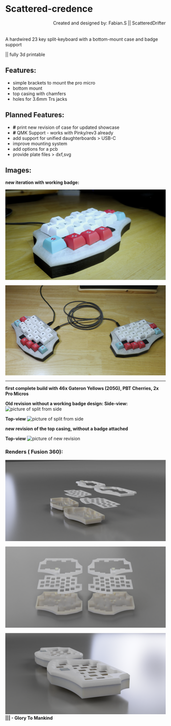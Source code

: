 # Scattered-credence

<div align="right"> Created and designed by: Fabian.S || ScatteredDrifter </div> <br><br> A hardwired 23 key split-keyboard with a bottom-mount case and badge support

|| fully 3d printable

## Features:

* simple brackets to mount the pro micro
* bottom mount
* top casing with chamfers
* holes for 3.6mm Trs jacks

## Planned Features:

* **#** print new revision of case for updated showcase
* **#** QMK Support - works with Pinky/rev3 already
* add support for unified daughterboards > USB-C
* improve mounting system
* add options for a pcb
* provide plate files > dxf,svg

## Images:
<b>new iteration with working badge:</b>

![picture of new iteration](images/Built/built-new-close.jpg)

![picture of new iteration](images/Built/built-new-top.jpg)

--- 

<b>first complete build with 46x Gateron Yellows (205G), PBT Cherries, 2x Pro Micros

Old revision without a working badge design: </b> **Side-view:** ![picture of split from side](images/Built/built-side.jpg)

**Top-view** ![picture of split from side](images/Built/built-top.jpg)

<b>new revision of the top casing, without a badge attached </b>

**Top-view** ![picture of new revision](images/Built/new-built-top.jpg)
### Renders ( Fusion 360):

![exploded view  of case 1](images/exploded-view/case-exploded-side.png)

![exploded view of case 2](images/exploded-view/case-exploded.png)

![exploded view of case 2](images/closed-view/case-closed-close.png) **||| - Glory To Mankind**
